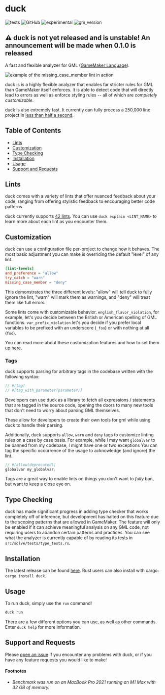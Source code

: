 # duck

![tests](https://img.shields.io/testspace/tests/imlazyeye/imlazyeye:duck/main)
![GitHub](https://img.shields.io/badge/license-MIT-green)
![experimental](https://img.shields.io/badge/stability-experimental-important)
![gm_version](https://img.shields.io/badge/GM%20Runtime-2022.3.0.497-blue)

## ⚠️ duck is not yet released and is unstable! An announcement will be made when 0.1.0 is released

A fast and flexible analyzer for GML ([GameMaker Language](https://manual.yoyogames.com/#t=Content.html)).

![example of the missing_case_member lint in action](https://i.imgur.com/i3b6sH1.jpg)

duck is is a highly flexible analyzer that enables far stricter rules for GML than GameMaker itself enforces. It is able to detect code that will directly lead to errors as well as enforce styling rules -- all of which are _completely customizable_.

duck is also extremely fast. It currently can fully process a 250,000 line project in [less than half a second](#footnotes).

## Table of Contents

- [Lints](#lints)
- [Customization](#customization)
- [Type Checking](#type-checking)
- [Installation](#installation)
- [Usage](#usage)
- [Support and Requests](#support-and-requests)

## Lints

duck comes with a variety of lints that offer nuanced feedback about your code, ranging from offering stylistic feedback to encouraging better code patterns.

duck currently supports [42 lints](LINTS.md). You can use `duck explain <LINT_NAME>` to learn more about each lint as you encounter them.

## Customization

duck can use a configuration file per-project to change how it behaves. The most basic adjustment you can make is overriding the default "level" of any lint.

```toml
[lint-levels]
and_preference = "allow"
try_catch = "warn"
missing_case_member = "deny"
```

This demonstrates the three different levels: "allow" will tell duck to fully ignore the lint, "warn" will mark them as warnings, and "deny" will treat them like full errors.

Some lints come with customizable behavior. `english_flavor_violation`, for example, let's you decide between the British or American spelling of GML functions. `var_prefix_violation` let's you decide if you prefer local variables to be prefixed with an underscore (`_foo`) or with nothing at all (`foo`).

You can read more about these customization features and how to set them up [here](CONFIGURATION.md).

### Tags

duck supports parsing for arbitrary tags in the codebase written with the following syntax:

```js
// #[tag]
// #[tag_with_parameter(parameter)]
```

Developers can use duck as a library to fetch all expressions / statements that are tagged in the source code, opening the doors to many new tools that don't need to worry about parsing GML themselves.

These allow for developers to create their own tools for gml while using duck to handle their parsing.

Additionally, duck supports `allow`, `warn` and `deny` tags to customize linting rules on a case by case basis. For example, while I may want `globalvar` to be banned from my codebase, I might have one or two exceptions You can tag the specific occurrence of the usage to acknowledge (and ignore) the lint.

```js
// #[allow(deprecated)]
globalvar my_globalvar;
```

Tags are a great way to enable lints on things you don't want to _fully_ ban, but want to keep a close eye on.

## Type Checking

duck has made significant progress in adding type checker that works completely off of inference, but development has halted on this feature due to the scoping patterns that are allowed in GameMaker. The feature will only be enabled if it can achieve meaningful analysis on any GML code, not requiring users to abandon certain patterns and practices. You can see what the analyzer is currently capable of by reading its tests in `src/solve/tests/type_tests.rs`.

## Installation

The latest release can be found [here](https://github.com/imlazyeye/duck/releases). Rust users can also install with cargo: `cargo install duck`.

## Usage

To run duck, simply use the `run` command!

```bash
duck run
```

There are a few different options you can use, as well as other commands. Enter `duck help` for more information.

## Support and Requests

Please [open an issue](https://github.com/imlazyeye/duck/issues) if you encounter any problems with duck, or if you have any feature requests you would like to make!

#### Footnotes

- _Benchmark was run on an MacBook Pro 2021 running an M1 Max with 32 GB of memory._
